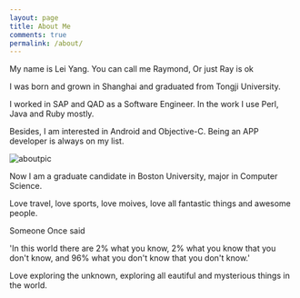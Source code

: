 ```yaml
---
layout: page
title: About Me
comments: true
permalink: /about/
---
```


My name is Lei Yang. You can call me Raymond, Or just Ray is ok

I was born and grown in Shanghai and graduated from Tongji University.



I worked in SAP and QAD as a Software Engineer. In the work I use Perl, Java and Ruby mostly.

Besides, I am interested in Android and Objective-C. Being an APP developer is always on my list. 

![aboutpic][pic]


Now I am a graduate candidate in Boston University, major in Computer Science.

Love travel, love sports, love moives, love all fantastic things and awesome people.



Someone Once said 

'In this world there are 2% what you know, 2% what you know that you don't know, and 96% what you don't know that you don't know.'

Love exploring the unknown, exploring all eautiful and mysterious things in the world.

[pic]:     /assets/about_me_scenery.jpg
